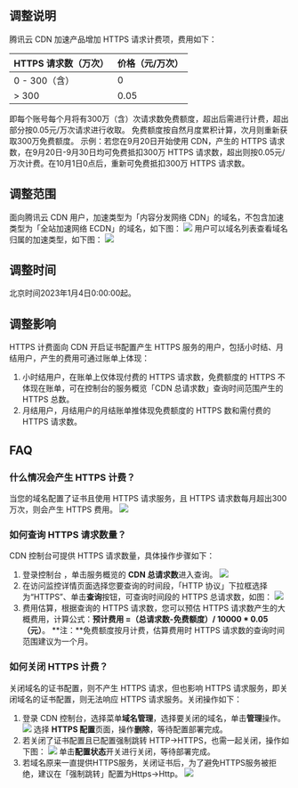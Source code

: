 ## 调整说明
腾讯云 CDN 加速产品增加 HTTPS 请求计费项，费用如下：



|HTTPS 请求数（万次）|	价格（元/万次）|
|-|-|
|0 - 300（含）|	0|
|> 300	|0.05|

即每个账号每个月将有300万（含）次请求数免费额度，超出后需进行计费，超出部分按0.05元/万次请求进行收取。
免费额度按自然月度累积计算，次月则重新获取300万免费额度。
示例：若您在9月20日开始使用 CDN，产生的 HTTPS 请求数，在9月20日-9月30日均可免费抵扣300万 HTTPS 请求数，超出则按0.05元/万次计费。在10月1日0点后，重新可免费抵扣300万 HTTPS 请求数。

## 调整范围
面向腾讯云 CDN 用户，加速类型为「内容分发网络 CDN」的域名，不包含加速类型为「全站加速网络 ECDN」的域名，如下图：
![](https://qcloudimg.tencent-cloud.cn/raw/b6a9efebab2ce586e40e147c9f3f5257.png)
用户可以域名列表查看域名归属的加速类型，如下图：
![](https://qcloudimg.tencent-cloud.cn/raw/c9c1b644518e5ab5244d3052740c95cb.png)

## 调整时间
北京时间2023年1月4日0:00:00起。

## 调整影响
HTTPS 计费面向 CDN 开启证书配置产生 HTTPS 服务的用户，包括小时结、月结用户，产生的费用可通过账单上体现：
1. 小时结用户，在账单上仅体现付费的 HTTPS 请求数，免费额度的 HTTPS 不体现在账单，可在控制台的服务概览「CDN 总请求数」查询时间范围产生的 HTTPS 总数。
2. 月结用户，月结用户的月结账单推体现免费额度的 HTTPS 数和需付费的 HTTPS 请求数。


## FAQ
### 什么情况会产生 HTTPS 计费？
当您的域名配置了证书且使用 HTTPS 请求服务，且 HTTPS 请求数每月超出300万次，则会产生 HTTPS 费用。
![](https://qcloudimg.tencent-cloud.cn/raw/c62ac55ed4a4a8e9174103cf3c8c47b2.png)

### 如何查询 HTTPS 请求数量？
CDN 控制台可提供 HTTPS 请求数量，具体操作步骤如下：
1. 登录控制台 ，单击服务概览的 **CDN 总请求数**进入查询。
![](https://qcloudimg.tencent-cloud.cn/raw/b3f6442ff6edf4c63846d55170776c39.png)
2. 在访问监控详情页面选择您要查询的时间段，「HTTP 协议」下拉框选择为“HTTPS”、单击**查询**按钮，可查询时间段的 HTTPS 总请求数，如图：
![](https://qcloudimg.tencent-cloud.cn/raw/d64d75e860ccfd59dd977e0c3207ad28.png)
3. 费用估算，根据查询的 HTTPS 请求数，您可以预估 HTTPS 请求数产生的大概费用，计算公式：**预计费用 =（总请求数-免费额度）/ 10000 \* 0.05（元）**。
**注：**免费额度按月计费，估算费用时 HTTPS 请求数的查询时间范围建议为一个月。

### 如何关闭 HTTPS 计费？
关闭域名的证书配置，则不产生 HTTPS 请求，但也影响 HTTPS 请求服务，即关闭域名的证书配置，则无法响应 HTTPS 请求服务。关闭操作如下：
1. 登录 CDN 控制台，选择菜单**域名管理**，选择要关闭的域名，单击**管理**操作。
![](https://qcloudimg.tencent-cloud.cn/raw/433d61bdbb26d47dd4081d3c2c202afa.png)
选择 **HTTPS 配置**页面，操作**删除**，等待配置部署完成。
2.  若关闭了证书配置且已配置强制跳转 HTTP->HTTPS，也需一起关闭，操作如下图：
![](https://qcloudimg.tencent-cloud.cn/raw/d305c912dc59cdb4e68d94f035aabd20.png)
单击**配置状态**开关进行关闭，等待部署完成。
3. 若域名原来一直提供HTTPS服务，关闭证书后，为了避免HTTPS服务被拒绝，建议在「强制跳转」配置为Https->Http。
![](https://qcloudimg.tencent-cloud.cn/raw/eff783907062b745ecf1caa498795ad4.png)
